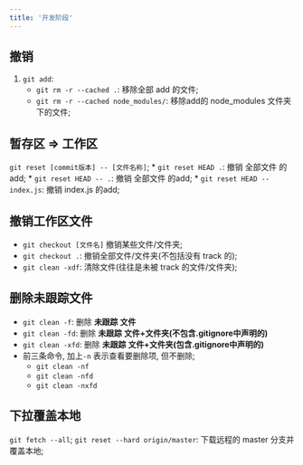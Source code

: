 ```yaml
---
title: '开发阶段'
---
```



## 撤销
1. `git add`:
    * `git rm -r --cached .`: 移除全部 add 的文件;
    * `git rm -r --cached node_modules/`: 移除add的 node_modules 文件夹下的文件;


## 暂存区 => 工作区
`git reset [commit版本] -- [文件名称]`;
    * `git reset HEAD .`: 撤销 全部文件 的add;
    * `git reset HEAD -- .`: 撤销 全部文件 的add;
    * `git reset HEAD -- index.js`: 撤销 index.js 的add;


## 撤销工作区文件
* `git checkout [文件名]` 撤销某些文件/文件夹;
* `git checkout .`: 撤销全部文件/文件夹(不包括没有 track 的);
* `git clean -xdf`: 清除文件(往往是未被 track 的文件/文件夹);


## 删除未跟踪文件
* `git clean -f`: 删除 **未跟踪** **文件**
* `git clean -fd`: 删除 **未跟踪** **文件+文件夹(不包含.gitignore中声明的)**
* `git clean -xfd`: 删除 **未跟踪** **文件+文件夹(包含.gitignore中声明的)**
* 前三条命令, 加上`-n` 表示查看要删除项, 但不删除;
    * `git clean -nf`
    * `git clean -nfd`
    * `git clean -nxfd`


## 下拉覆盖本地
`git fetch --all`;
`git reset --hard origin/master`: 下载远程的 master 分支并覆盖本地;



